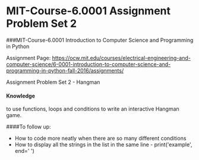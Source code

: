 # MIT-Course-6.0001 Assignment Problem Set 2

###MIT-Course-6.0001 Introduction to Computer Science and Programming in Python

Assignment Page:
https://ocw.mit.edu/courses/electrical-engineering-and-computer-science/6-0001-introduction-to-computer-science-and-programming-in-python-fall-2016/assignments/

Assignment Problem Set 2 - Hangman

#### Knowledge
to use functions, loops and conditions to write an interactive Hangman game. 

####To follow up:
- How to code more neatly when there are so many different conditions 
- How to display all the strings in the list in the same line  - print('example', end=' ')
